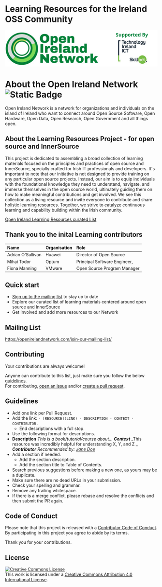 # Learning Resources for the Ireland OSS Community
<img src="Images\OIN_logo.png" width="600">

# About the Open Ireland Network <img alt="Static Badge" src="https://img.shields.io/badge/Linkedin-OpenIrelandNetwork-Green">

Open Ireland Network is a network for organizations and individuals on the island of Ireland who want to connect around Open Source Software, Open Hardware, Open Data, Open Research, Open Government and all things open.
## About the Learning Resources Project - for open source and InnerSource


This project is dedicated to assembling a broad collection of learning materials focused on the principles and practices of open source and InnerSource, specially crafted for Irish IT professionals and developers. It's important to note that our initiative is not designed to provide training on any particular open source projects. Instead, our aim is to equip individuals with the foundational knowledge they need to understand, navigate, and immerse themselves in the open source world, ultimately guiding them on how to make meaningful contributions and get involved. We see this collection as a living resource and invite everyone to contribute and share holistic learning resources. Together, we strive to catalyze continuous learning and capability building within the Irish community.

[Open Ireland Learning Resources curated List](Learning.md)

## Thank you to the inital Learning contributors

|Name                  	|Organisation   	        |Role                     			    |
| :-------------------- | :---------------------- | :-------------------------------- |
|Adrian O'Sullivan     	|Huawei 		              |Director of Open Source			      |
|Mihai Todor	       	  |Optum 			              |Principal Software Engineer,		    |
|Fiona Manning 		      |VMware 		              |Open Source Program Manager			  |

 
## Quick start

- [Sign up to the mailing list](#mailing-list) to stay up to date
- Explore our curated list of learning materials centered around open source and InnerSource 
- Get Involved and add more resources to our Network


## Mailing List

https://openirelandnetwork.com/join-our-mailing-list/

## Contributing


Your contributions are always welcome!

Anyone can contribute to this list, just make sure you follow the below [guidelines](#guidelines).\
For contributing, [open an issue](https://github.com/Open-Ireland-Network/Learning1/issues) and/or [create a pull request](https://github.com/Open-Ireland-Network/Learning1/pulls).

## Guidelines

- Add one link per Pull Request.
- Add the link: `- [RESOURCE](LINK) - DESCRIPTION - CONTEXT - CONTRIBUTOR.`
  - End descriptions with a full stop.
- Use the following format for descriptions.
- **Description** _This is a book/tutorial/course about..._ _**Context**_ _This resource was incredibly helpful for understanding X, Y, and Z _ _**Contributor**_ _Recommended by: [Jane Doe](https://github.com/janedoe)_ 
- Add a section if needed.
  - Add the section description.
  - Add the section title to Table of Contents.
- Search previous suggestions before making a new one, as yours may be a duplicate.
- Make sure there are no dead URLs in your submission.
- Check your spelling and grammar.
- Remove any trailing whitespace.
- If there is a merge conflict, please rebase and resolve the conflicts and then submit the PR again.

## Code of Conduct

Please note that this project is released with a [Contributor Code of Conduct](CODE-OF-CONDUCT).\
By participating in this project you agree to abide by its terms.

Thank you for your contributions.


## License
<a rel="license" href="http://creativecommons.org/licenses/by/4.0/"><img alt="Creative Commons License" style="border-width:0" src="https://i.creativecommons.org/l/by/4.0/88x31.png" /></a><br />This work is licensed under a <a rel="license" href="http://creativecommons.org/licenses/by/4.0/">Creative Commons Attribution 4.0 International License</a>.



